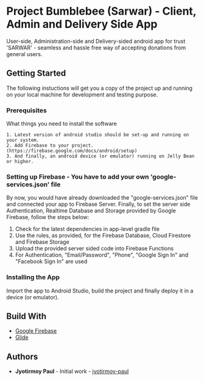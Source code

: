 # Project Bumblebee (Sarwar) - Client, Admin and Delivery Side App
User-side, Administration-side and Delivery-sided android app for trust 'SARWAR' - seamless and hassle free way of accepting donations from general users.
## Getting Started
The following instuctions will get you a copy of the project up and running on your local machine for development and testing purpose.
### Prerequisites
What things you need to install the software
```
1. Latest version of android studio should be set-up and running on your system.
2. Add Firebase to your project. (https://firebase.google.com/docs/android/setup)
3. And finally, an android device (or emulator) running on Jelly Bean or higher.
```
### Setting up Firebase - You have to add your own 'google-services.json' file
By now, you would have already downloaded the "google-services.json" file and connected your app to Firebase Server. Finally, to set the server side Authentication, Realtime Database and Storage provided by Google Firebase, follow the steps below:
1. Check for the latest dependencies in app-level gradle file
2. Use the rules, as provided, for the Firebase Database, Cloud Firestore and Firebase Storage
3. Upload the provided server sided code into Firebase Functions
4. For Authentication, "Email/Password", "Phone", "Google Sign In" and "Facebook Sign In" are used
### Installing the App
Import the app to Android Studio, build the project and finally deploy it in a device (or emulator).
##  Build With
* [Google Firebase](https://firebase.google.com/)
* [Glide](https://github.com/bumptech/glide)
## Authors
* **Jyotirmoy Paul** - Initial work - [jyotirmoy-paul](https://github.com/jyotirmoy-paul)
